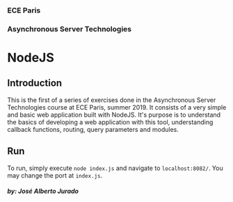 ### ECE Paris
### Asynchronous Server Technologies

# NodeJS

## Introduction

This is the first of a series of exercises done in the Asynchronous Server Technologies course 
at ECE Paris, summer 2019. It consists of a very simple and basic web application built with NodeJS.
It's purpose is to understand the basics of developing a web application with this tool, understanding 
callback functions, routing, query parameters and modules.

## Run

To run, simply execute `node index.js` and navigate to `localhost:8082/`. You may change the port at
`index.js`.

##### by: José Alberto Jurado

